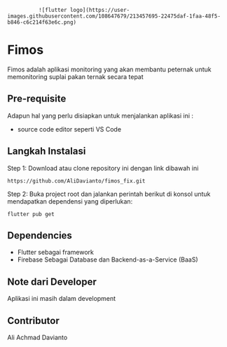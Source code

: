               ![flutter logo](https://user-images.githubusercontent.com/108647679/213457695-22475daf-1faa-48f5-b846-c6c214f63e6c.png)

# Fimos

Fimos adalah aplikasi monitoring yang akan membantu  peternak untuk memonitoring suplai pakan ternak secara tepat 

## Pre-requisite
Adapun hal yang perlu disiapkan untuk menjalankan aplikasi ini :
- source code editor seperti VS Code

## Langkah Instalasi
Step 1:
Download atau clone repository ini dengan link dibawah ini 
```
https://github.com/AliDavianto/fimos_fix.git
```

Step 2:
Buka project root dan jalankan perintah berikut di konsol untuk mendapatkan dependensi yang diperlukan:
```
flutter pub get 
```
## Dependencies
- Flutter sebagai framework
- Firebase Sebagai Database dan Backend-as-a-Service (BaaS)

## Note dari Developer
Aplikasi ini masih dalam development

## Contributor
Ali Achmad Davianto
